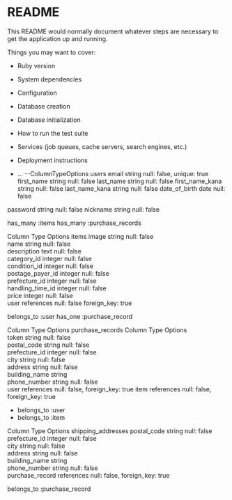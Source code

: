 # README

This README would normally document whatever steps are necessary to get the
application up and running.

Things you may want to cover:

* Ruby version

* System dependencies

* Configuration

* Database creation

* Database initialization

* How to run the test suite

* Services (job queues, cache servers, search engines, etc.)

* Deployment instructions
* ...
--ColumnTypeOptions
users
email	string	null: false, unique: true
first_name	string	null: false
last_name   string null: false
first_name_kana   string  null: false 
last_name_kana    string  null: false 
date_of_birth    date   null: false 

password	string	null: false
nickname	string	null: false

has_many :items
has_many :purchase_records

Column	Type	Options
 items
 image  string      null: false                    
  name  string      null: false                    
 description  text        null: false                    
 category_id  integer     null: false                    
 condition_id  integer     null: false                  
 postage_payer_id  integer     null: false                    
 prefecture_id  integer     null: false                    
 handling_time_id   integer   null: false                    
 price   integer  null: false                   
 user   references  null: false foreign_key: true 

belongs_to :user
has_one :purchase_record


Column	Type	Options
purchase_records
 Column              Type       Options                        
 token               string      null: false                    
 postal_code         string      null: false                    
 prefecture_id       integer     null: false                    
 city                string      null: false                    
 address             string      null: false                    
 building_name       string                                     
 phone_number        string      null: false                    
 user                references  null: false, foreign_key: true 
 item                references  null: false, foreign_key: true 

 - belongs_to :user
- belongs_to :item



Column	Type	Options
shipping_addresses
 postal_code         string      null: false                    
 prefecture_id       integer     null: false                    
 city                string      null: false                    
 address             string      null: false                    
 building_name       string                                     
 phone_number        string      null: false                    
purchase_record	references	null: false, foreign_key: true

belongs_to :purchase_record
